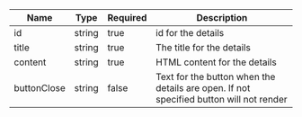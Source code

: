 | Name        | Type   | Required | Description                                                                            |
| ----------- | ------ | -------- | -------------------------------------------------------------------------------------- |
| id          | string | true     | id for the details                                                                     |
| title       | string | true     | The title for the details                                                              |
| content     | string | true     | HTML content for the details                                                           |
| buttonClose | string | false    | Text for the button when the details are open. If not specified button will not render |
